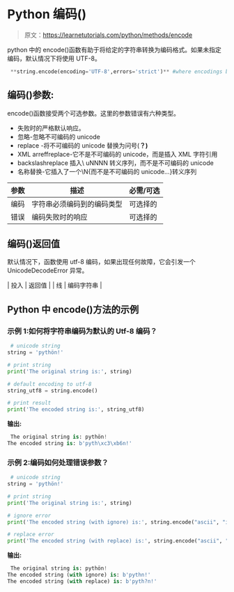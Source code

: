 # Python 编码()

> 原文：<https://learnetutorials.com/python/methods/encode>

python 中的 encode()函数有助于将给定的字符串转换为编码格式。如果未指定编码，默认情况下将使用 UTF-8。

```py
 **string.encode(encoding='UTF-8',errors='strict')** #where encodings being utf-8, ascii, etc 

```

## 编码()参数:

encode()函数接受两个可选参数。这里的参数错误有六种类型。

*   失败时的严格默认响应。
*   忽略-忽略不可编码的 unicode
*   replace -将不可编码的 unicode 替换为问号(**？)**
*   XML arreffreplace-它不是不可编码的 unicode，而是插入 XML 字符引用
*   backslashreplace 插入\ uNNNN 转义序列，而不是不可编码的 unicode
*   名称替换-它插入了一个\N{而不是不可编码的 unicode...}转义序列

| 参数 | 描述 | 必需/可选 |
| --- | --- | --- |
| 编码 | 字符串必须编码到的编码类型 | 可选择的 |
| 错误 | 编码失败时的响应 | 可选择的 |

## 编码()返回值

默认情况下，函数使用 utf-8 编码，如果出现任何故障，它会引发一个 UnicodeDecodeError 异常。

| 投入 | 返回值 |
| 线 | 编码字符串 |

## Python 中 encode()方法的示例

### 示例 1:如何将字符串编码为默认的 Utf-8 编码？

```py
 # unicode string
string = 'pythön!'

# print string
print('The original string is:', string)

# default encoding to utf-8
string_utf8 = string.encode()

# print result
print('The encoded string is:', string_utf8) 

```

**输出:**

```py
 The original string is: pythön!
The encoded string is: b'pyth\xc3\xb6n!' 
```

### 示例 2:编码如何处理错误参数？

```py
 # unicode string
string = 'pythön!'

# print string
print('The original string is:', string)

# ignore error
print('The encoded string (with ignore) is:', string.encode("ascii", "ignore"))

# replace error
print('The encoded string (with replace) is:', string.encode("ascii", "replace")) 

```

**输出:**

```py
 The original string is: pythön!
The encoded string (with ignore) is: b'pythn!'
The encoded string (with replace) is: b'pyth?n!' 
```